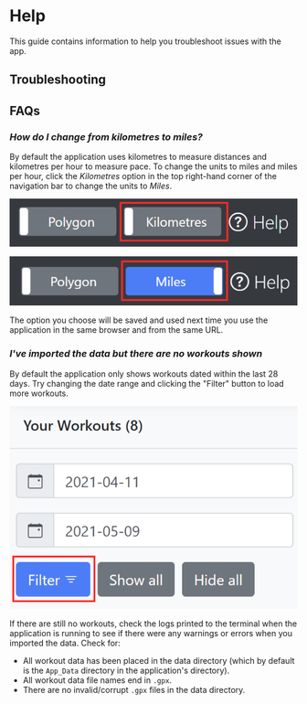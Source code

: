 # Help

This guide contains information to help you troubleshoot issues with the app.

## Troubleshooting

## FAQs

### _How do I change from kilometres to miles?_

By default the application uses kilometres to measure distances and kilometres
per hour to measure pace. To change the units to miles and miles per hour, click
the _Kilometres_ option in the top right-hand corner of the navigation bar to
change the units to _Miles_.

![Kilometers/kph](./images/kilometers.png "Kilometres selected")

![Miles/mph](./images/miles.png "Miles selected")

The option you choose will be saved and used next time you use the application
in the same browser and from the same URL.

### _I've imported the data but there are no workouts shown_

By default the application only shows workouts dated within the last 28 days.
Try changing the date range and clicking the "Filter" button to load more
workouts.

![Filtering](./images/filter.png "Filtering workouts")

If there are still no workouts, check the logs printed to the terminal when the
application is running to see if there were any warnings or errors when you
imported the data. Check for:

* All workout data has been placed in the data directory (which by default is
  the `App_Data` directory in the application's directory).
* All workout data file names end in `.gpx`.
* There are no invalid/corrupt `.gpx` files in the data directory.
